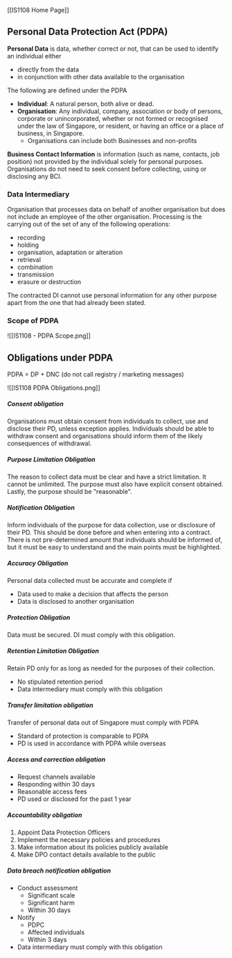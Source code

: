 [[IS1108 Home Page]]
## Personal Data Protection Act (PDPA)

**Personal Data** is data, whether correct or not, that can be used to identify an individual either 
- directly from the data
- in conjunction with other data available to the organisation

The following are defined under the PDPA

- **Individual**: A natural person, both alive or dead. 
- **Organisation**: Any individual, company, association or body of persons, corporate or unincorporated, whether or not formed or recognised under the law of Singapore, or resident, or having an office or a place of business, in Singapore.
	- Organisations can include both Businesses and non-profits

**Business Contact Information** is information (such as name, contacts, job position) not provided by the individual solely for personal purposes. Organisations do not need to seek consent before collecting, using or disclosing any BCI. 

### Data Intermediary 

Organisation that processes data on behalf of another organisation but does not include an employee of the other organisation. Processing is the carrying out of the set of any of the following operations:
- recording 
- holding
- organisation, adaptation or alteration
- retrieval 
- combination 
- transmission 
- erasure or destruction 

The contracted DI cannot use personal information for any other purpose apart from the one that had already been stated. 

### Scope of PDPA

![[IS1108 - PDPA Scope.png]]

## Obligations under PDPA
PDPA = DP + DNC (do not call registry / marketing messages)

![[IS1108 PDPA Obligations.png]]

##### Consent obligation

Organisations must obtain consent from individuals to collect, use and disclose
their PD, unless exception applies. Individuals should be able to withdraw consent and organisations should inform them of the likely consequences of withdrawal.

##### Purpose Limitation Obligation

The reason to collect data must be clear and have a strict limitation. It cannot be unlimited. The purpose must also have explicit consent obtained. Lastly, the purpose should be "reasonable".

##### Notification Obligation

Inform individuals of the purpose for data collection, use or disclosure of their PD. This should be done before and when entering into a contract. There is not pre-determined amount that individuals should be informed of, but it must be easy to understand and the main points must be highlighted. 

##### Accuracy Obligation

Personal data collected must be accurate and complete if
- Data used to make a decision that affects the person
- Data is disclosed to another organisation

##### Protection Obligation

Data must be secured. DI must comply with this obligation.

##### Retention Limitation Obligation

Retain PD only for as long as needed for the purposes of their collection. 
- No stipulated retention period
- Data intermediary must comply with this obligation

##### Transfer limitation obligation

Transfer of personal data out of Singapore must comply with PDPA
- Standard of protection is comparable to PDPA
- PD is used in accordance with PDPA while overseas

##### Access and correction obligation
- Request channels available
- Responding within 30 days
- Reasonable access fees
- PD used or disclosed for the past 1 year

##### Accountability obligation
1. Appoint Data Protection Officers
2. Implement the necessary policies and procedures
3. Make information about its policies publicly available
4. Make DPO contact details available to the public

##### Data breach notification obligation

- Conduct assessment
	- Significant scale
	- Significant harm
	- Within 30 days
- Notify
	- PDPC
	- Affected individuals
	- Within 3 days
- Data intermediary must comply with this obligation